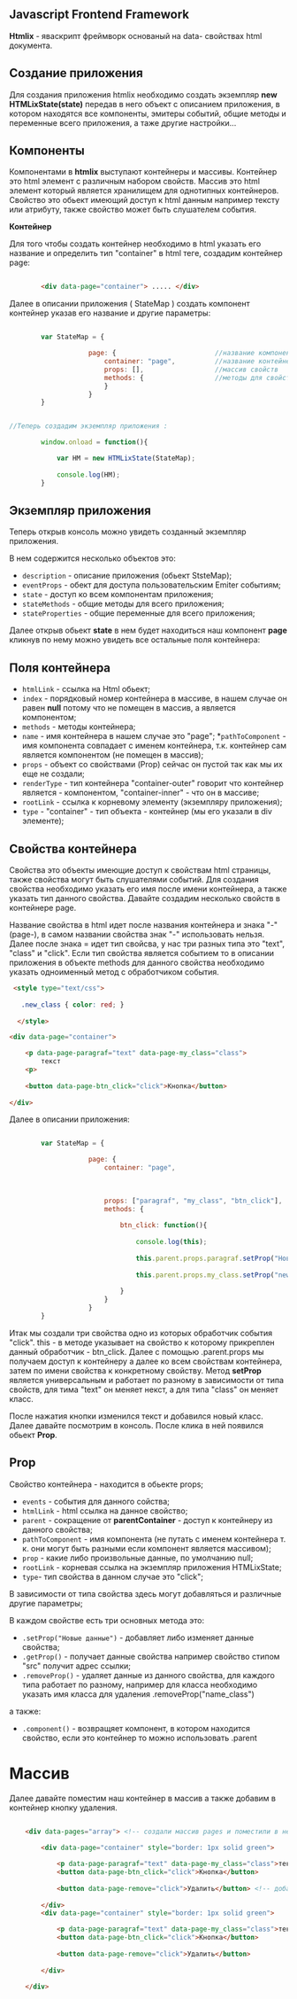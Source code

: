 


## Javascript Frontend Framework


**Htmlix** - яваскрипт фреймворк основаный на data- свойствах html документа. 

## Создание приложения

Для создания приложения htmlix необходимо создать экземпляр **new HTMLixState(state)** передав в него объект с описанием приложения, в котором находятся все компоненты, эмитеры событий, общие методы и переменные всего приложения, а таже другие настройки...




## Компоненты

Компонентами в **htmlix** выступают контейнеры и массивы. Контейнер это html элемент с различным набором свойств. 
Массив это html элемент который является хранилищем для однотипных контейнеров.
Свойство это обьект имеющий доступ к html данным например тексту или атрибуту, также свойство может быть слушателем события.

**Контейнер** 


Для того чтобы создать контейнер необходимо в html указать его название и определить тип "container" в html теге, создадим контейнер page:

```html

		<div data-page="container"> ..... </div>
```

Далее в описании приложения ( StateMap ) создать компонент контейнер указав его название и другие параметры:

```javascript

		var StateMap = {

					page: {                         //название компонента
						container: "page", 			//название контейнера
						props: [],					//массив свойств
						methods: {					//методы для свойств - обработчиков событий
						}			
					}
		}


//Теперь создадим экземпляр приложения :

		window.onload = function(){

			var HM = new HTMLixState(StateMap); 
		
			console.log(HM);
		}
```		

## Экземпляр приложения		


Теперь открыв консоль можно увидеть созданный экземпляр приложения.

В нем содержится несколько объектов это:

* `description` - описание приложения (обьект StsteMap);
* `eventProps` - обект для доступа пользовательским Emiter событиям;
* `state` - доступ ко всем компонентам приложения;
* `stateMethods` - общие методы для всего приложения;
* `stateProperties` - общие переменные для всего приложения;


Далее открыв обьект **state** в нем будет находиться наш компонент **page** кликнув по нему можно увидеть все остальные поля контейнера:

## Поля контейнера


* `htmlLink` - ссылка на Html обьект;
* `index` - порядковый номер контейнера в массиве, в нашем случае он равен **null** потому что не помещен в массив, а является компонентом;
* `methods` - методы контейнера;
* `name` - имя контейнера в нашем случае это "page";
*`pathToCоmponent` - имя компонента совпадает с именем контейнера, т.к. контейнер сам является компонентом (не помещен в массив);
* `props` - объект со свойствами (Prop) сейчас он пустой так как мы их еще не создали;
* `renderType` - тип контейнера "container-outer" говорит что контейнер является - компонентом, "container-inner" - что он в массиве; 
* `rootLink` - ссылка к корневому элементу (экземпляру приложения);
* `type` - "container" - тип объекта - контейнер (мы его указали в div элементе);

## Свойства контейнера


Свойства это объекты имеющие доступ к свойствам html страницы, также свойства могут быть слушателями событий. Для создания свойства необходимо указать его
имя после имени контейнера, а также указать тип данного свойства. Давайте создадим несколько свойств в контейнере page.



Название свойства в html идет после названия контейнера и знака "-"  (page-), в самом названии свойства знак "-" использовать нельзя.
Далее после знака = идет тип свойсва, у нас три разных типа это "text", "class" и "click".
Если тип свойства является событием то в описании приложения в объекте methods для данного свойства необходимо указать одноименный метод с обработчиком события.

```html
 <style type="text/css">
 
   .new_class { color: red; }
   
  </style>

<div data-page="container"> 

	<p data-page-paragraf="text" data-page-my_class="class">
		текст
	<p>
	
	<button data-page-btn_click="click">Кнопка</button>	
	
</div>
```

Далее в описании приложения:

```javascript 

		var StateMap = {

					page: {
						container: "page",
						
						
						
						props: ["paragraf", "my_class", "btn_click"],     //создали три свойства в контейнере page
						methods: {							
							
							btn_click: function(){                          //одноименный метод для свойства - события;
							
								console.log(this);							
								
								this.parent.props.paragraf.setProp("Новый текст");           //this.parent - доступ из конкретного свойства в контейнер со всеми свойствами
								
								this.parent.props.my_class.setProp("new_class");
							
							}
						}			
					}
		}


```

Итак мы создали три свойства одно из которых обработчик события "click".
this - в методе указывает на свойство к которому прикреплен данный обработчик - btn_click.
Далее с помощью .parent.props мы получаем доступ к контейнеру а далее ко всем свойствам контейнера, затем по имени свойства к конкретному свойству.
Метод **setProp** является универсальным и работает по разному в зависимости от типа свойств, для тима "text" он меняет некст, а для типа "class" он меняет класс.

После нажатия кнопки изменился текст и добавился новый класс. Далее давайте посмотрим в консоль.
После клика в ней появился обьект **Prop**.

## Prop

Свойство контейнера - находится в обьекте props;

* `events` - события для данного сойства;
* `htmlLink` - html ссылка на данное свойство;
* `parent` - сокращение от **parentContainer** - доступ к контейнеру из данного свойства;
* `pathToCоmponent` - имя компонента (не путать с именем контейнера т. к. они могут быть разными если компонент является массивом);
* `prop` - какие либо произвольные данные, по умолчанию null;
* `rootLink` - корневая ссылка на экземпляр приложения HTMLixState;
* `type`- тип свойства в данном случае это "click";

В зависимости от типа свойства здесь могут добавляться и различные другие параметры;


В каждом свойстве есть три основных метода это:

* `.setProp("Новые данные")` - добавляет либо изменяет данные свойства;
* `.getProp()` - получает данные свойства например свойство стипом "src" получит адрес ссылки;
* `.removeProp()` - удаляет данные из данного свойства, для каждого типа работает по разному, например для класса необходимо указать имя класса для удаления .removeProp("name_class") 

а также:

* `.component()` - возвращяет компонент, в котором находится свойство, если это контейнер то можно использовать .parent


# Массив

Далее давайте поместим наш контейнер в массив а также добавим в контейнер кнопку удаления.


```html

	<div data-pages="array"> <!-- создали массив pages и поместили в него два одинаковых контейнера page -->
	
		<div data-page="container" style="border: 1px solid green"> 

			<p data-page-paragraf="text" data-page-my_class="class">текст<p>
			<button data-page-btn_click="click">Кнопка</button>	
			
			<button data-page-remove="click">Удалить</button> <!-- добавили кнопку удаления для контейнера page -->
	
		</div>
		<div data-page="container" style="border: 1px solid green"> 

			<p data-page-paragraf="text" data-page-my_class="class">текст<p>
			<button data-page-btn_click="click">Кнопка</button>	
			
			<button data-page-remove="click">Удалить</button>
	
		</div>

	</div>		
	
```






 


